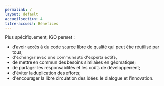 ```yaml
---
permalink: /
layout: default
accueilsection: 4
titre-accueil: Bénéfices
---
```


Plus spécifiquement, IGO permet :
- d’avoir accès à du code source libre de qualité qui peut être réutilisé par tous;
- d'échanger avec une communauté d'experts actifs;
- de mettre en commun des besoins similaires en géomatique;
- de partager les responsabilités et les coûts de développement;
- d'éviter la duplication des efforts;
- d'encourager la libre circulation des idées, le dialogue et l'innovation.
